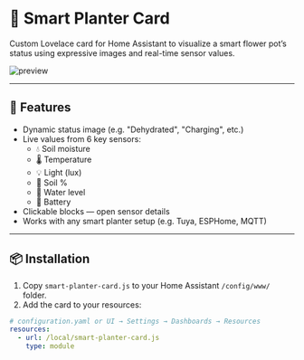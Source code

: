 # 🌱 Smart Planter Card

Custom Lovelace card for Home Assistant to visualize a smart flower pot’s status using expressive images and real-time sensor values.

![preview](./images/Good.png)

---

## 🔧 Features

- Dynamic status image (e.g. "Dehydrated", "Charging", etc.)
- Live values from 6 key sensors:
  - 💧 Soil moisture
  - 🌡️ Temperature
  - 💡 Light (lux)
  - 🌿 Soil %
  - 🚰 Water level
  - 🔋 Battery
- Clickable blocks — open sensor details
- Works with any smart planter setup (e.g. Tuya, ESPHome, MQTT)

---

## 📦 Installation

1. Copy `smart-planter-card.js` to your Home Assistant `/config/www/` folder.
2. Add the card to your resources:

```yaml
# configuration.yaml or UI → Settings → Dashboards → Resources
resources:
  - url: /local/smart-planter-card.js
    type: module

